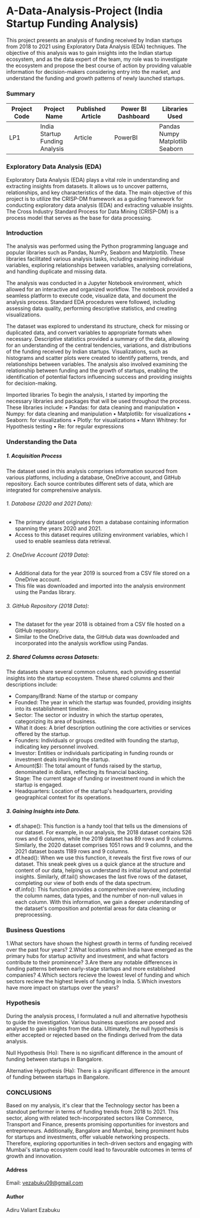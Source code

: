 # A-Data-Analysis-Project (India Startup Funding Analysis)
This project presents an analysis of funding received by Indian startups from 2018 to 2021 using Exploratory Data Analysis (EDA) techniques. The objective of this analysis was to gain insights into the Indian startup ecosystem, and as the data expert of the team, my role was to investigate the ecosystem and propose the best course of action by providing valuable information for decision-makers considering entry into the market, and understand the funding and growth patterns of newly launched startups.
### Summary
| Project Code | Project Name | Published Article | Power BI Dashboard |Libraries Used|
|--------------|--------------|-------------------|-----------------|--------------|
| LP1          | India <br> Startup <br> Funding <br> Analysis| Article | PowerBI|Pandas <br> Numpy <br> Matplotlib <br> Seaborn|
### Exploratory Data Analysis (EDA)
Exploratory Data Analysis (EDA) plays a vital role in understanding and extracting insights from datasets. It allows us to uncover patterns, relationships, and key characteristics of the data. The main objective of this project is to utilize the CRISP-DM framework as a guiding framework for conducting exploratory data analysis (EDA) and extracting valuable insights. The Cross Industry Standard Process for Data Mining (CRISP-DM) is a process model that serves as the base for data processing.
### Introduction
The analysis was performed using the Python programming language and popular libraries such as Pandas, NumPy, Seaborn and Matplotlib. These libraries facilitated various analysis tasks, including examining individual variables, exploring relationships between variables, analysing correlations, and handling duplicate and missing data.

The analysis was conducted in a Jupyter Notebook environment, which allowed for an interactive and organized workflow. The notebook provided a seamless platform to execute code, visualize data, and document the analysis process. Standard EDA procedures were followed, including assessing data quality, performing descriptive statistics, and creating visualizations.

The dataset was explored to understand its structure, check for missing or duplicated data, and convert variables to appropriate formats when necessary. Descriptive statistics provided a summary of the data, allowing for an understanding of the central tendencies, variations, and distributions of the funding received by Indian startups. Visualizations, such as histograms and scatter plots were created to identify patterns, trends, and relationships between variables. The analysis also involved examining the relationship between funding and the growth of startups, enabling the identification of potential factors influencing success and providing insights for decision-making.

Imported libraries
To begin the analysis, I started by importing the necessary libraries and packages that will be used throughout the process. These libraries include:
•	Pandas: for data cleaning and manipulation
•	Numpy: for data cleaning and manipulation
•	Matplotlib: for visualizations
•	Seaborn: for visualizations
•	Plotly: for visualizations
•	Mann Whitney: for Hypothesis testing
•	Re: for regular expressions

### Understanding the Data
##### 1.	Acquisition Process
The dataset used in this analysis comprises information sourced from various platforms, including a database, OneDrive account, and GitHub repository. Each source contributes different sets of data, which are integrated for comprehensive analysis.
###### 1.	Database (2020 and 2021 Data):
- The primary dataset originates from a database containing information spanning the years 2020 and 2021.
- Access to this dataset requires utilizing environment variables, which I used to enable seamless data retrieval.
###### 2.	OneDrive Account (2019 Data):
- Additional data for the year 2019 is sourced from a CSV file stored on a OneDrive account.
- This file was downloaded and imported into the analysis environment using the Pandas library.
###### 3.	GitHub Repository (2018 Data):
- The dataset for the year 2018 is obtained from a CSV file hosted on a GitHub repository.
- Similar to the OneDrive data, the GitHub data was downloaded and incorporated into the analysis workflow using Pandas.
##### 2.	Shared Columns across Datasets:
The datasets share several common columns, each providing essential insights into the startup ecosystem. These shared columns and their descriptions include:
- Company/Brand: Name of the startup or company 
- Founded: The year in which the startup was founded, providing insights into its establishment timeline.
- Sector: The sector or industry in which the startup operates, categorizing its area of business.
- What it does: A brief description outlining the core activities or services offered by the startup.
- Founders: Individuals or groups credited with founding the startup, indicating key personnel involved.
- Investor: Entities or individuals participating in funding rounds or investment deals involving the startup.
- Amount($): The total amount of funds raised by the startup, denominated in dollars, reflecting its financial backing.
- Stage: The current stage of funding or investment round in which the startup is engaged.
- Headquarters: Location of the startup's headquarters, providing geographical context for its operations.
##### 3.	Gaining Insights into Data.
- df.shape(): This function is a handy tool that tells us the dimensions of our dataset. For example, in our analysis, the 2018 dataset contains 526 rows and 6 columns, while the 2019 dataset has 89 rows and 9 columns. Similarly, the 2020 dataset comprises 1051 rows and 9 columns, and the 2021 dataset boasts 1189 rows and 9 columns.
- df.head(): When we use this function, it reveals the first five rows of our dataset. This sneak peek gives us a quick glance at the structure and content of our data, helping us understand its initial layout and potential insights. Similarly, df.tail() showcases the last five rows of the dataset, completing our view of both ends of the data spectrum.
- df.info(): This function provides a comprehensive overview, including the column names, data types, and the number of non-null values in each column. With this information, we gain a deeper understanding of the dataset's composition and potential areas for data cleaning or preprocessing.

### Business Questions
1.What sectors have shown the highest growth in terms of funding received over the past four years?
2.What locations within India have emerged as the primary hubs for startup activity and investment, and what factors contribute to their prominence?
3.Are there any notable differences in funding patterns between early-stage startups and more established companies?
4.Which sectors recieve the lowest level of funding and which sectors recieve the highest levels of funding in India.
5.Which investors have more impact on startups over the years?
### Hypothesis
During the analysis process, I formulated a null and alternative hypothesis to guide the investigation. Various business questions are posed and analysed to gain insights from the data. Ultimately, the null hypothesis is either accepted or rejected based on the findings derived from the data analysis.

Null Hypothesis (Ho): There is no significant difference in the amount of funding between startups in Bangalore.

Alternative Hypothesis (Ha): There is a significant difference in the amount of funding between startups in Bangalore.

### CONCLUSIONS
Based on my analysis, it's clear that the Technology sector has been a standout performer in terms of funding trends from 2018 to 2021. This sector, along with related tech-incorporated sectors like Commerce, Transport and Finance, presents promising opportunities for investors and entrepreneurs. Additionally, Bangalore and Mumbai, being prominent hubs for startups and investments, offer valuable networking prospects. Therefore, exploring opportunities in tech-driven sectors and engaging with Mumbai's startup ecosystem could lead to favourable outcomes in terms of growth and innovation.

#### Address
Email: vezabuku09@gmail.com
#### Author
Adiru Valiant Ezabuku

























